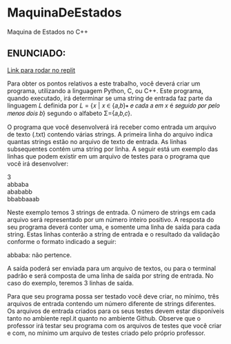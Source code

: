 # MaquinaDeEstados
Maquina de Estados no C++

## ENUNCIADO:

[Link para rodar no replit](https://replit.com/@knightleo602/MaquinaDeEstados?v=1#src/main.cpp)

Para  obter  os  pontos  relativos  a  este  trabalho,  você  deverá  criar  um  programa,  utilizando  a
linguagem  Python, C, ou C++.  Este  programa,  quando  executado,  irá  determinar  se  uma  string de
entrada  faz  parte  da  linguagem  𝐿    definida  por  𝐿 = {𝑥 | 𝑥 ∈ {𝑎,𝑏}∗ 𝑒 𝑐𝑎𝑑𝑎 𝑎 𝑒𝑚 𝑥 é
𝑠𝑒𝑔𝑢𝑖𝑑𝑜 𝑝𝑜𝑟 𝑝𝑒𝑙𝑜 𝑚𝑒𝑛𝑜𝑠 𝑑𝑜𝑖𝑠 𝑏} segundo o alfabeto  Σ={𝑎,𝑏,𝑐}.

O  programa  que  você  desenvolverá  irá  receber  como  entrada um arquivo de texto  (.txt)
contendo várias strings. A primeira linha do arquivo indica quantas strings estão no arquivo de texto de
entrada. As linhas subsequentes contém uma string por linha.  A seguir está um exemplo das linhas que
podem existir em um arquivo de testes para o programa que você irá desenvolver:

3<br /> 
abbaba<br /> 
abababb<br /> 
bbabbaaab


Neste  exemplo  temos  3  strings  de  entrada.  O  número  de  strings em  cada  arquivo  será
representado  por  um  número  inteiro  positivo.  A  resposta  do  seu  programa  deverá  conter  uma, e
somente uma linha de saída para cada string. Estas linhas conterão a string de entrada e o resultado
da validação conforme o formato indicado a seguir:

abbaba: não pertence.


A  saída  poderá  ser  enviada  para  um  arquivo  de  textos,  ou  para  o  terminal  padrão  e  será
composta de uma linha de saída por string de entrada. No caso do exemplo, teremos 3 linhas de saída.

Para que seu programa possa ser testado você deve criar, no mínimo, três arquivos de entrada
contendo um número diferente de strings diferentes. Os arquivos de entrada criados para os seus testes
devem estar disponíveis tanto no ambiente repl.it quanto no ambiente Github. Observe que o professor
irá  testar  seu  programa  com  os  arquivos  de  testes  que  você  criar  e  com,  no  mínimo  um  arquivo  de
testes criado pelo próprio professor.
